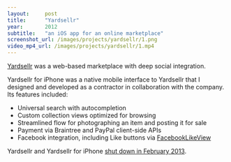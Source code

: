 ```yaml
---
layout:     post
title:      "Yardsellr"
year:       2012
subtitle:   "an iOS app for an online marketplace"
screenshot_url: /images/projects/yardsellr/1.png
video_mp4_url: /images/projects/yardsellr/1.mp4
---
```


[Yardsellr] was a web-based marketplace with deep social integration.

Yardsellr for iPhone was a native mobile interface to Yardsellr that I designed and
developed as a contractor in collaboration with the company. Its features
included:

* Universal search with autocompletion
* Custom collection views optimized for browsing
* Streamlined flow for photographing an item and posting it for sale
* Payment via Braintree and PayPal client-side APIs
* Facebook integration, including Like buttons via [FacebookLikeView]

Yardsellr and Yardsellr for iPhone [shut down in February 2013].

[Yardsellr]:http://techcrunch.com/2010/11/22/yardsellr-5-million-ebay-facebook/
[shut down in February 2013]:http://techcrunch.com/2013/02/11/yardsellr-the-ebay-for-facebook-becomes-the-latest-casualty-in-social-local-commerce/
[FacebookLikeView]:https://github.com/brow/FacebookLikeView
